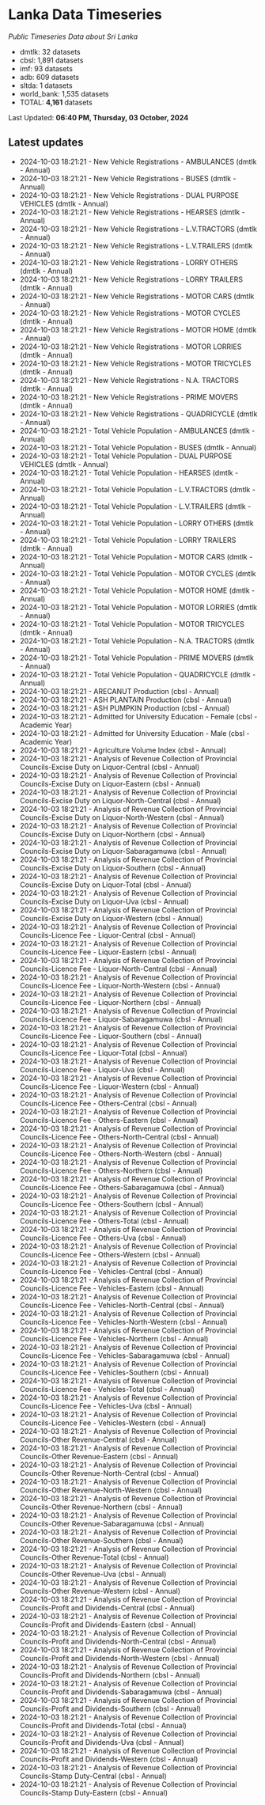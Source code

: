 # Lanka Data Timeseries
*Public Timeseries Data about Sri Lanka*

* dmtlk: 32 datasets
* cbsl: 1,891 datasets
* imf: 93 datasets
* adb: 609 datasets
* sltda: 1 datasets
* world_bank: 1,535 datasets
* TOTAL: **4,161** datasets

Last Updated: **06:40 PM, Thursday, 03 October, 2024**

## Latest updates

* 2024-10-03 18:21:21 - New Vehicle Registrations - AMBULANCES (dmtlk - Annual)
* 2024-10-03 18:21:21 - New Vehicle Registrations - BUSES (dmtlk - Annual)
* 2024-10-03 18:21:21 - New Vehicle Registrations - DUAL PURPOSE VEHICLES (dmtlk - Annual)
* 2024-10-03 18:21:21 - New Vehicle Registrations - HEARSES (dmtlk - Annual)
* 2024-10-03 18:21:21 - New Vehicle Registrations - L.V.TRACTORS (dmtlk - Annual)
* 2024-10-03 18:21:21 - New Vehicle Registrations - L.V.TRAILERS (dmtlk - Annual)
* 2024-10-03 18:21:21 - New Vehicle Registrations - LORRY OTHERS (dmtlk - Annual)
* 2024-10-03 18:21:21 - New Vehicle Registrations - LORRY TRAILERS (dmtlk - Annual)
* 2024-10-03 18:21:21 - New Vehicle Registrations - MOTOR CARS (dmtlk - Annual)
* 2024-10-03 18:21:21 - New Vehicle Registrations - MOTOR CYCLES (dmtlk - Annual)
* 2024-10-03 18:21:21 - New Vehicle Registrations - MOTOR HOME (dmtlk - Annual)
* 2024-10-03 18:21:21 - New Vehicle Registrations - MOTOR LORRIES (dmtlk - Annual)
* 2024-10-03 18:21:21 - New Vehicle Registrations - MOTOR TRICYCLES (dmtlk - Annual)
* 2024-10-03 18:21:21 - New Vehicle Registrations - N.A. TRACTORS (dmtlk - Annual)
* 2024-10-03 18:21:21 - New Vehicle Registrations - PRIME MOVERS (dmtlk - Annual)
* 2024-10-03 18:21:21 - New Vehicle Registrations - QUADRICYCLE (dmtlk - Annual)
* 2024-10-03 18:21:21 - Total Vehicle Population - AMBULANCES (dmtlk - Annual)
* 2024-10-03 18:21:21 - Total Vehicle Population - BUSES (dmtlk - Annual)
* 2024-10-03 18:21:21 - Total Vehicle Population - DUAL PURPOSE VEHICLES (dmtlk - Annual)
* 2024-10-03 18:21:21 - Total Vehicle Population - HEARSES (dmtlk - Annual)
* 2024-10-03 18:21:21 - Total Vehicle Population - L.V.TRACTORS (dmtlk - Annual)
* 2024-10-03 18:21:21 - Total Vehicle Population - L.V.TRAILERS (dmtlk - Annual)
* 2024-10-03 18:21:21 - Total Vehicle Population - LORRY OTHERS (dmtlk - Annual)
* 2024-10-03 18:21:21 - Total Vehicle Population - LORRY TRAILERS (dmtlk - Annual)
* 2024-10-03 18:21:21 - Total Vehicle Population - MOTOR CARS (dmtlk - Annual)
* 2024-10-03 18:21:21 - Total Vehicle Population - MOTOR CYCLES (dmtlk - Annual)
* 2024-10-03 18:21:21 - Total Vehicle Population - MOTOR HOME (dmtlk - Annual)
* 2024-10-03 18:21:21 - Total Vehicle Population - MOTOR LORRIES (dmtlk - Annual)
* 2024-10-03 18:21:21 - Total Vehicle Population - MOTOR TRICYCLES (dmtlk - Annual)
* 2024-10-03 18:21:21 - Total Vehicle Population - N.A. TRACTORS (dmtlk - Annual)
* 2024-10-03 18:21:21 - Total Vehicle Population - PRIME MOVERS (dmtlk - Annual)
* 2024-10-03 18:21:21 - Total Vehicle Population - QUADRICYCLE (dmtlk - Annual)
* 2024-10-03 18:21:21 - ARECANUT Production (cbsl - Annual)
* 2024-10-03 18:21:21 - ASH PLANTAIN Production (cbsl - Annual)
* 2024-10-03 18:21:21 - ASH PUMPKIN Production (cbsl - Annual)
* 2024-10-03 18:21:21 - Admitted for University Education - Female (cbsl - Academic Year)
* 2024-10-03 18:21:21 - Admitted for University Education - Male (cbsl - Academic Year)
* 2024-10-03 18:21:21 - Agriculture Volume Index (cbsl - Annual)
* 2024-10-03 18:21:21 - Analysis of Revenue Collection of Provincial Councils-Excise Duty on Liquor-Central (cbsl - Annual)
* 2024-10-03 18:21:21 - Analysis of Revenue Collection of Provincial Councils-Excise Duty on Liquor-Eastern (cbsl - Annual)
* 2024-10-03 18:21:21 - Analysis of Revenue Collection of Provincial Councils-Excise Duty on Liquor-North-Central (cbsl - Annual)
* 2024-10-03 18:21:21 - Analysis of Revenue Collection of Provincial Councils-Excise Duty on Liquor-North-Western (cbsl - Annual)
* 2024-10-03 18:21:21 - Analysis of Revenue Collection of Provincial Councils-Excise Duty on Liquor-Northern (cbsl - Annual)
* 2024-10-03 18:21:21 - Analysis of Revenue Collection of Provincial Councils-Excise Duty on Liquor-Sabaragamuwa (cbsl - Annual)
* 2024-10-03 18:21:21 - Analysis of Revenue Collection of Provincial Councils-Excise Duty on Liquor-Southern (cbsl - Annual)
* 2024-10-03 18:21:21 - Analysis of Revenue Collection of Provincial Councils-Excise Duty on Liquor-Total (cbsl - Annual)
* 2024-10-03 18:21:21 - Analysis of Revenue Collection of Provincial Councils-Excise Duty on Liquor-Uva (cbsl - Annual)
* 2024-10-03 18:21:21 - Analysis of Revenue Collection of Provincial Councils-Excise Duty on Liquor-Western (cbsl - Annual)
* 2024-10-03 18:21:21 - Analysis of Revenue Collection of Provincial Councils-Licence Fee - Liquor-Central (cbsl - Annual)
* 2024-10-03 18:21:21 - Analysis of Revenue Collection of Provincial Councils-Licence Fee - Liquor-Eastern (cbsl - Annual)
* 2024-10-03 18:21:21 - Analysis of Revenue Collection of Provincial Councils-Licence Fee - Liquor-North-Central (cbsl - Annual)
* 2024-10-03 18:21:21 - Analysis of Revenue Collection of Provincial Councils-Licence Fee - Liquor-North-Western (cbsl - Annual)
* 2024-10-03 18:21:21 - Analysis of Revenue Collection of Provincial Councils-Licence Fee - Liquor-Northern (cbsl - Annual)
* 2024-10-03 18:21:21 - Analysis of Revenue Collection of Provincial Councils-Licence Fee - Liquor-Sabaragamuwa (cbsl - Annual)
* 2024-10-03 18:21:21 - Analysis of Revenue Collection of Provincial Councils-Licence Fee - Liquor-Southern (cbsl - Annual)
* 2024-10-03 18:21:21 - Analysis of Revenue Collection of Provincial Councils-Licence Fee - Liquor-Total (cbsl - Annual)
* 2024-10-03 18:21:21 - Analysis of Revenue Collection of Provincial Councils-Licence Fee - Liquor-Uva (cbsl - Annual)
* 2024-10-03 18:21:21 - Analysis of Revenue Collection of Provincial Councils-Licence Fee - Liquor-Western (cbsl - Annual)
* 2024-10-03 18:21:21 - Analysis of Revenue Collection of Provincial Councils-Licence Fee - Others-Central (cbsl - Annual)
* 2024-10-03 18:21:21 - Analysis of Revenue Collection of Provincial Councils-Licence Fee - Others-Eastern (cbsl - Annual)
* 2024-10-03 18:21:21 - Analysis of Revenue Collection of Provincial Councils-Licence Fee - Others-North-Central (cbsl - Annual)
* 2024-10-03 18:21:21 - Analysis of Revenue Collection of Provincial Councils-Licence Fee - Others-North-Western (cbsl - Annual)
* 2024-10-03 18:21:21 - Analysis of Revenue Collection of Provincial Councils-Licence Fee - Others-Northern (cbsl - Annual)
* 2024-10-03 18:21:21 - Analysis of Revenue Collection of Provincial Councils-Licence Fee - Others-Sabaragamuwa (cbsl - Annual)
* 2024-10-03 18:21:21 - Analysis of Revenue Collection of Provincial Councils-Licence Fee - Others-Southern (cbsl - Annual)
* 2024-10-03 18:21:21 - Analysis of Revenue Collection of Provincial Councils-Licence Fee - Others-Total (cbsl - Annual)
* 2024-10-03 18:21:21 - Analysis of Revenue Collection of Provincial Councils-Licence Fee - Others-Uva (cbsl - Annual)
* 2024-10-03 18:21:21 - Analysis of Revenue Collection of Provincial Councils-Licence Fee - Others-Western (cbsl - Annual)
* 2024-10-03 18:21:21 - Analysis of Revenue Collection of Provincial Councils-Licence Fee - Vehicles-Central (cbsl - Annual)
* 2024-10-03 18:21:21 - Analysis of Revenue Collection of Provincial Councils-Licence Fee - Vehicles-Eastern (cbsl - Annual)
* 2024-10-03 18:21:21 - Analysis of Revenue Collection of Provincial Councils-Licence Fee - Vehicles-North-Central (cbsl - Annual)
* 2024-10-03 18:21:21 - Analysis of Revenue Collection of Provincial Councils-Licence Fee - Vehicles-North-Western (cbsl - Annual)
* 2024-10-03 18:21:21 - Analysis of Revenue Collection of Provincial Councils-Licence Fee - Vehicles-Northern (cbsl - Annual)
* 2024-10-03 18:21:21 - Analysis of Revenue Collection of Provincial Councils-Licence Fee - Vehicles-Sabaragamuwa (cbsl - Annual)
* 2024-10-03 18:21:21 - Analysis of Revenue Collection of Provincial Councils-Licence Fee - Vehicles-Southern (cbsl - Annual)
* 2024-10-03 18:21:21 - Analysis of Revenue Collection of Provincial Councils-Licence Fee - Vehicles-Total (cbsl - Annual)
* 2024-10-03 18:21:21 - Analysis of Revenue Collection of Provincial Councils-Licence Fee - Vehicles-Uva (cbsl - Annual)
* 2024-10-03 18:21:21 - Analysis of Revenue Collection of Provincial Councils-Licence Fee - Vehicles-Western (cbsl - Annual)
* 2024-10-03 18:21:21 - Analysis of Revenue Collection of Provincial Councils-Other Revenue-Central (cbsl - Annual)
* 2024-10-03 18:21:21 - Analysis of Revenue Collection of Provincial Councils-Other Revenue-Eastern (cbsl - Annual)
* 2024-10-03 18:21:21 - Analysis of Revenue Collection of Provincial Councils-Other Revenue-North-Central (cbsl - Annual)
* 2024-10-03 18:21:21 - Analysis of Revenue Collection of Provincial Councils-Other Revenue-North-Western (cbsl - Annual)
* 2024-10-03 18:21:21 - Analysis of Revenue Collection of Provincial Councils-Other Revenue-Northern (cbsl - Annual)
* 2024-10-03 18:21:21 - Analysis of Revenue Collection of Provincial Councils-Other Revenue-Sabaragamuwa (cbsl - Annual)
* 2024-10-03 18:21:21 - Analysis of Revenue Collection of Provincial Councils-Other Revenue-Southern (cbsl - Annual)
* 2024-10-03 18:21:21 - Analysis of Revenue Collection of Provincial Councils-Other Revenue-Total (cbsl - Annual)
* 2024-10-03 18:21:21 - Analysis of Revenue Collection of Provincial Councils-Other Revenue-Uva (cbsl - Annual)
* 2024-10-03 18:21:21 - Analysis of Revenue Collection of Provincial Councils-Other Revenue-Western (cbsl - Annual)
* 2024-10-03 18:21:21 - Analysis of Revenue Collection of Provincial Councils-Profit and Dividends-Central (cbsl - Annual)
* 2024-10-03 18:21:21 - Analysis of Revenue Collection of Provincial Councils-Profit and Dividends-Eastern (cbsl - Annual)
* 2024-10-03 18:21:21 - Analysis of Revenue Collection of Provincial Councils-Profit and Dividends-North-Central (cbsl - Annual)
* 2024-10-03 18:21:21 - Analysis of Revenue Collection of Provincial Councils-Profit and Dividends-North-Western (cbsl - Annual)
* 2024-10-03 18:21:21 - Analysis of Revenue Collection of Provincial Councils-Profit and Dividends-Northern (cbsl - Annual)
* 2024-10-03 18:21:21 - Analysis of Revenue Collection of Provincial Councils-Profit and Dividends-Sabaragamuwa (cbsl - Annual)
* 2024-10-03 18:21:21 - Analysis of Revenue Collection of Provincial Councils-Profit and Dividends-Southern (cbsl - Annual)
* 2024-10-03 18:21:21 - Analysis of Revenue Collection of Provincial Councils-Profit and Dividends-Total (cbsl - Annual)
* 2024-10-03 18:21:21 - Analysis of Revenue Collection of Provincial Councils-Profit and Dividends-Uva (cbsl - Annual)
* 2024-10-03 18:21:21 - Analysis of Revenue Collection of Provincial Councils-Profit and Dividends-Western (cbsl - Annual)
* 2024-10-03 18:21:21 - Analysis of Revenue Collection of Provincial Councils-Stamp Duty-Central (cbsl - Annual)
* 2024-10-03 18:21:21 - Analysis of Revenue Collection of Provincial Councils-Stamp Duty-Eastern (cbsl - Annual)